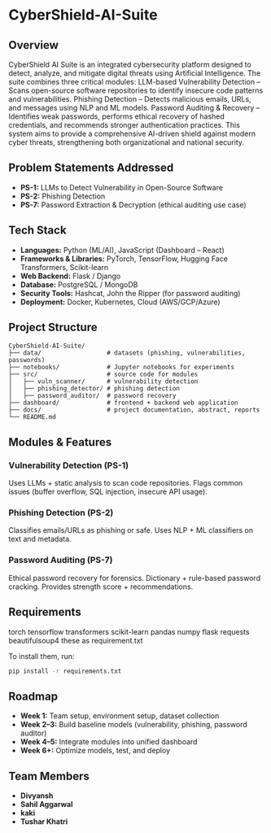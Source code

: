 # CyberShield-AI-Suite

## Overview
CyberShield AI Suite is an integrated cybersecurity platform designed to detect, analyze, and mitigate digital threats using Artificial Intelligence. The suite combines three critical modules:
LLM-based Vulnerability Detection – Scans open-source software repositories to identify insecure code patterns and vulnerabilities.
Phishing Detection – Detects malicious emails, URLs, and messages using NLP and ML models.
Password Auditing & Recovery – Identifies weak passwords, performs ethical recovery of hashed credentials, and recommends stronger authentication practices.
This system aims to provide a comprehensive AI-driven shield against modern cyber threats, strengthening both organizational and national security.

## Problem Statements Addressed
- **PS-1:** LLMs to Detect Vulnerability in Open-Source Software
- **PS-2:** Phishing Detection
- **PS-7:** Password Extraction & Decryption (ethical auditing use case)

## Tech Stack  

- **Languages:** Python (ML/AI), JavaScript (Dashboard – React)  
- **Frameworks & Libraries:** PyTorch, TensorFlow, Hugging Face Transformers, Scikit-learn  
- **Web Backend:** Flask / Django  
- **Database:** PostgreSQL / MongoDB  
- **Security Tools:** Hashcat, John the Ripper (for password auditing)  
- **Deployment:** Docker, Kubernetes, Cloud (AWS/GCP/Azure)  


## Project Structure
 
```plaintext
CyberShield-AI-Suite/
├── data/                  # datasets (phishing, vulnerabilities, passwords)
├── notebooks/             # Jupyter notebooks for experiments
├── src/                   # source code for modules
│   ├── vuln_scanner/      # vulnerability detection
│   ├── phishing_detector/ # phishing detection
│   ├── password_auditor/  # password recovery
├── dashboard/             # frontend + backend web application
├── docs/                  # project documentation, abstract, reports
└── README.md
```

## Modules & Features
### Vulnerability Detection (PS-1)
Uses LLMs + static analysis to scan code repositories.
Flags common issues (buffer overflow, SQL injection, insecure API usage).
### Phishing Detection (PS-2)
Classifies emails/URLs as phishing or safe.
Uses NLP + ML classifiers on text and metadata.
### Password Auditing (PS-7)
Ethical password recovery for forensics.
Dictionary + rule-based password cracking.
Provides strength score + recommendations.

## Requirements
torch
tensorflow
transformers
scikit-learn
pandas
numpy
flask
requests
beautifulsoup4
these as requirement.txt

To install them, run:
```bash
pip install -r requirements.txt
```
## Roadmap  

- **Week 1:** Team setup, environment setup, dataset collection  
- **Week 2–3:** Build baseline models (vulnerability, phishing, password auditor)  
- **Week 4–5:** Integrate modules into unified dashboard  
- **Week 6+:** Optimize models, test, and deploy  


## Team Members
- **Divyansh** 
- **Sahil Aggarwal** 
- **kaki**
- **Tushar Khatri**
